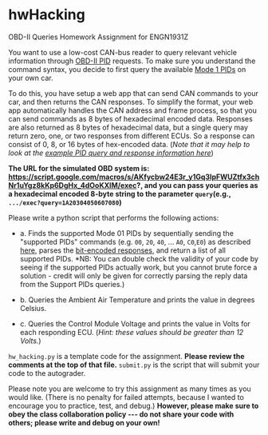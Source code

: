 # hwHacking
OBD-II Queries Homework Assignment for ENGN1931Z

You want to use a low-cost CAN-bus reader to query relevant vehicle information through [OBD-II PID](https://en.wikipedia.org/wiki/OBD-II_PIDs) requests. To make sure you understand the command syntax, you decide to first query the available [Mode 1 PIDs](https://en.wikipedia.org/wiki/OBD-II_PIDs#Mode_01) on your own car.

To do this, you have setup a web app that can send CAN commands to your car, and then returns the CAN responses. To simplify the format, your web app automatically handles the CAN address and frame process, so that you can send commands as 8 bytes of hexadecimal encoded data. Responses are also returned as 8 bytes of hexadecimal data, but a single query may return zero, one, or two responses from different ECUs. So a response can consist of 0, 8, or 16 bytes of hex-encoded data. (*Note that it may help to look at the [example PID query and response information here](https://en.wikipedia.org/wiki/OBD-II_PIDs#CAN_.2811-bit.29_bus_format)*)

**The URL for the simulated OBD system is: https://script.google.com/macros/s/AKfycbw24E3r_y1Gq3IpFWUZtfx3chNr1uYgz8kKp6DgHx_4dOoKXlM/exec?, and you can pass your queries as a hexadecimal encoded 8-byte string to the parameter `query`(e.g., `.../exec?query=1A20304050607080`)**

Please write a python script that performs the following actions:

* a. Finds the supported Mode 01 PIDs by sequentially sending the "supported PIDs" commands (e.g. `00`, `20`, `40`, ... `A0`, `C0`,`E0`) as described [here](https://en.wikipedia.org/wiki/OBD-II_PIDs), parses the [bit-encoded responses](https://en.wikipedia.org/wiki/OBD-II_PIDs#Mode_1_PID_00), and return a list of all supported PIDs. *NB: You can double check the validity of your code by seeing if the supported PIDs actually work, but you cannot brute force a solution - credit will only be given for correctly parsing the reply data from the Support PIDs queries.)

* b. Queries the Ambient Air Temperature and prints the value in degrees Celsius.

* c. Queries the Control Module Voltage and prints the value in Volts for each responding ECU. (*Hint: these values should be greater than 12 Volts.*)

`hw_hacking.py` is a template code for the assignment. **Please review the comments at the top of that file.**  `submit.py` is the script that will submit your code to the autograder.

Please note you are welcome to try this assignment as many times as you would like. (There is no penalty for failed attempts, because I wanted to encourage you to practice, test, and debug.) **However, please make sure to obey the class collaboration policy --- do not share your code with others; please write and debug on your own!**
